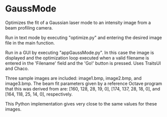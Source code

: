 # GaussMode
Optimizes the fit of a Gaussian laser mode to an intensity image from a beam profiling camera.

Run in text mode by executing "optimize.py" and entering the desired image file in the main function.

Run in a GUI by executing "appGaussMode.py". In this case the image is displayed and the optimization loop executed when a valid filename is entered in the 'Filename' field and the 'Go!' button is pressed. Uses TraitsUI and Chaco.

Three sample images are included: image1.bmp, image2.bmp, and image3.bmp. The beam fit parameters given by a reference Octave program that this was derived from are: [160, 128, 28, 19, 0], [174, 137, 28, 18, 0], and [164, 118, 25, 14, 0], respectively.

This Python implementation gives very close to the same values for these images.
